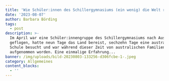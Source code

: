 ```yaml
---
title: 'Wie Schüler:innen des Schillergymnasiums (ein wenig) die Welt retteten'
date: '2023-08-07'
author: Barbara Börding
tags:
  - post
description: >-
  Im April war eine Schüler:innengruppe des Schillergymnasiums nach Australien
  geflogen, hatte neun Tage das Land bereist, sechzehn Tage eine australische
  Schule besucht und war während dieser Zeit von australischen Familien
  aufgenommen worden. Eine einmalige Erfahrung...
banner: /img/uploads/bild-20230803-133256-d306fcbe-1-.jpeg
category: Allgemeines
content_blocks:
  - ''
---
```


